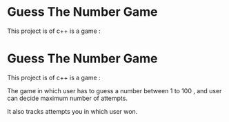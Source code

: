 # Guess The Number Game
 This project is of c++ is a game : 
# Guess The Number Game
 This project is of c++ is a game : 
 
 The game in which user has to guess a number between 1 to 100 , and user can decide maximum number of attempts.

 It also tracks attempts you in which user won.
